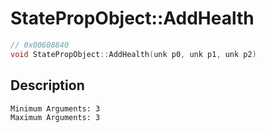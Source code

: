 # StatePropObject::AddHealth
```c
// 0x00608840
void StatePropObject::AddHealth(unk p0, unk p1, unk p2)
```
## Description
```
Minimum Arguments: 3
Maximum Arguments: 3
```
